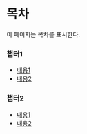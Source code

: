 # 목차

이 페이지는 목차를 표시한다.

### 챕터1

* [내용1](chapter1/item1.md)
* [내용2](chapter1/item2.md)

### 챕터2

* [내용1](chapter2/item1.md)
* [내용2](chapter2/item2.md)
